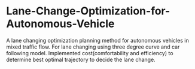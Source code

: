 # Lane-Change-Optimization-for-Autonomous-Vehicle
A lane changing optimization planning method for autonomous vehicles in mixed traffic flow. For lane changing using three degree curve and car following model. Implemented cost(comfortability and efficiency) to determine best optimal trajectory to decide the lane change.
